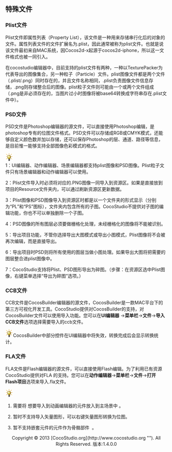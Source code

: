 ## 特殊文件

### Plist文件

Plist文件即属性列表（Property List），该文件是一种用来存储串行化后的对象的文件。属性列表文件的文件扩展名为.plist，因此通常被称为plist文件。也就是说该文件最初来自MAC系统，因Cocos2d-x起源于cocos2d-iphone，所以这一文件格式也被一同引入。&nbsp;

在cocostudio编辑器中，目前支持的plist文件有两种，一种以TexturePacker为代表导出的图像集合，另一种粒子（Particle）文件。plist图像文件都是两个文件（.plist/.png）同时存在的，并且文件名称相同，.plist负责图像文件信息存储，.png则存储整合后的图像。plist粒子文件则可能由一个或两个文件组成（.png是非必须存在的，当图片过小时图像将被base64转换成字符串存在.plist文件中）。&nbsp;

### PSD文件

PSD文件是Photoshop编辑器的源文件，可以直接使用Photoshop编辑，是photoshop专有的位图文件格式。PSD文件可以存储成RGB或CMYK模式，还能够自定义颜色数并加以存储，还可以保存Photoshop的层、通道、路径等信息，是目前惟一能够支持全部图像色彩模式的格式。 

![](style/light.gif)  
1：UI编辑器、动作编辑器、场景编辑器都支持plist图像和PSD图像。Plist粒子文件只有场景编辑器和动作编辑器可以使用。&nbsp;

2：Plist文件导入时必须将对应的.PNG图像一同导入到资源区。如果是直接放到项目的Resource文件夹内，可以通过刷新资源区更新数据。&nbsp;

3：Plist图像和PSD图像导入到资源区时都是以一个文件夹的形式显示（分别为&ldquo;PL&rdquo;和&ldquo;PS&rdquo;图标），文件夹内包含所有的子图。CocoStudio不提供对子图的编辑功能，你也不可以单独删除一个子图。&nbsp;

4：PSD图像的所有图层必须要做栅格化处理，未经栅格化的图像将不能被识别。&nbsp;

5：导出项目功能，不管你选择导出大图模式或导出小图模式，Plist图像将不会被再次编辑，而是直接导出。&nbsp;

6：导出项目时PSD则将所有使用的图层当做小图处理。如果导出大图将把需要的图层整合进plist图像中。&nbsp;

7：CocoStudio支持将Plist、PSD图形导出为碎图。（步骤：在资源区选中Plist图像，右键菜单选择&ldquo;导出为碎图&rdquo;选项。）&nbsp;

### CCB文件

CCB文件是CocosBuilder编辑器的源文件，CocosBuilder是一款MAC平台下的第三方可视化开发工具。CocoStudio提供对CocosBuilder的支持，对CocosBuilder文件可以使用导入功能。您可以在**UI编辑器** -&gt;**菜单栏**-&gt;**文件**-&gt;**导入CCB文件**选项选择需要导入的ccb文件。 

![](style/light.gif)CocosBuilder中部分控件在UI编辑器中将失效，转换完成后会显示转换统计。

### FLA文件

FLA文件是Flash编辑器的源文件，可以直接使用Flash编辑。为了利用已有资源CocoStudio提供对FLA 的支持。您可以在**动作编辑器**-&gt;**菜单栏**-&gt;**文件**-&gt;**打开Flash项目**选项来导入.fla文件。 

![](style/light.gif)  
1. 需要将 想要导入到动画编辑器的元件放入到主场景中&nbsp;。

2. 暂时不支持导入矢量图形，可以右键矢量图形转换为位图。

3. 暂不支持嵌套元件的元件作为骨骼部件&nbsp;&nbsp;。

<center>Copyright © 2013 [CocoStudio.org](http://www.cocostudio.org ""). All Rights Reserved. 版本:1.4.0.0</center>